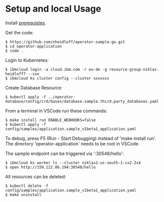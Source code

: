 # Setup and local Usage

Install [prerequistes](Prerequisites.md).

Get the code:

```
$ https://github.com/nheidloff/operator-sample-go.git
$ cd operator-application
$ code .
```

Login to Kubernetes:

```
$ ibmcloud login -a cloud.ibm.com -r eu-de -g resource-group-niklas-heidloff7 --sso
$ ibmcloud ks cluster config --cluster xxxxxxx
```

Create Database Resource:

```
$ kubectl apply -f ../operator-database/config/crd/bases/database.sample.third.party_databases.yaml
```

From a terminal in VSCode run these commands:

```
$ make install run ENABLE_WEBHOOKS=false
$ kubectl apply -f config/samples/application.sample_v1beta1_application.yaml
```

To debug, press F5 (Run - Start Debugging) instead of 'make install run'. The directory 'operator-application' needs to be root in VSCode.

The sample endpoint can be triggered via '<your-ip>:30548/hello':

```
$ ibmcloud ks worker ls --cluster niklas2-us-south-1-cx2.2x4
$ open http://159.122.86.194:30548/hello
```

All resources can be deleted:

```
$ kubectl delete -f config/samples/application.sample_v1beta1_application.yaml
$ make uninstall
```